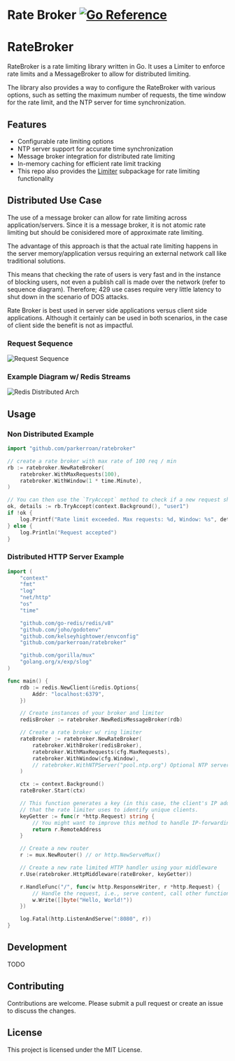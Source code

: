 # Rate Broker [![Go Reference](https://pkg.go.dev/badge/github.com/parkerroan/ratebroker.svg)](https://pkg.go.dev/github.com/parkerroan/ratebroker)

# RateBroker

RateBroker is a rate limiting library written in Go. It uses a Limiter to enforce rate limits and a MessageBroker to allow for distributed limiting. 

The library also provides a way to configure the RateBroker with various options, such as setting the maximum number of requests, the time window for the rate limit, and the NTP server for time synchronization.

## Features

- Configurable rate limiting options
- NTP server support for accurate time synchronization
- Message broker integration for distributed rate limiting
- In-memory caching for efficient rate limit tracking
- This repo also provides the [Limiter](https://github.com/yourusername/yourproject/tree/main/limiter) subpackage for rate limiting functionality

## Distributed Use Case

The use of a message broker can allow for rate limiting across application/servers. Since it is a message broker, it is not atomic rate limiting but should be conisidered more of approximate rate limiting. 

The advantage of this approach is that the actual rate limiting happens in the server memory/application versus requiring an external network call like traditional solutions. 

This means that checking the rate of users is very fast and in the instance of blocking users, not even a publish call is made over the network (refer to sequence diagram). Therefore; 429 use cases require very little latency to shut down in the scenario of DOS attacks. 

Rate Broker is best used in server side applications versus client side applications. Although it certainly can be used in both scenarios, in the case of client side the benefit is not as impactful.

### Request Sequence

![Request Sequence](https://substackcdn.com/image/fetch/w_1456,c_limit,f_webp,q_auto:good,fl_progressive:steep/https%3A%2F%2Fsubstack-post-media.s3.amazonaws.com%2Fpublic%2Fimages%2F2c78d46f-5827-4a43-b34b-7424b9b00c86_2288x1879.png)

### Example Diagram w/ Redis Streams

![Redis Distributed Arch](https://substackcdn.com/image/fetch/w_1456,c_limit,f_webp,q_auto:good,fl_progressive:steep/https%3A%2F%2Fsubstack-post-media.s3.amazonaws.com%2Fpublic%2Fimages%2Fa60ff4eb-fe92-4e7e-9432-a3ede2516573_1290x1003.png)

## Usage

### Non Distributed Example

```go
import "github.com/parkerroan/ratebroker"

// create a rate broker with max rate of 100 req / min
rb := ratebroker.NewRateBroker(
    ratebroker.WithMaxRequests(100),
    ratebroker.WithWindow(1 * time.Minute),
)

// You can then use the `TryAccept` method to check if a new request should be accepted based on the current rate limit:
ok, details := rb.TryAccept(context.Background(), "user1")
if !ok {
    log.Printf("Rate limit exceeded. Max requests: %d, Window: %s", details.MaxRequests, details.Window)
} else {
    log.Println("Request accepted")
}
```

### Distributed HTTP Server Example

```go
import (
	"context"
	"fmt"
	"log"
	"net/http"
	"os"
	"time"

	"github.com/go-redis/redis/v8"
	"github.com/joho/godotenv"
	"github.com/kelseyhightower/envconfig"
	"github.com/parkerroan/ratebroker"

	"github.com/gorilla/mux"
	"golang.org/x/exp/slog"
)

func main() {
    rdb := redis.NewClient(&redis.Options{
		Addr: "localhost:6379",
	})

	// Create instances of your broker and limiter
	redisBroker := ratebroker.NewRedisMessageBroker(rdb)

	// Create a rate broker w/ ring limiter
	rateBroker := ratebroker.NewRateBroker(
		ratebroker.WithBroker(redisBroker),
		ratebroker.WithMaxRequests(cfg.MaxRequests),
		ratebroker.WithWindow(cfg.Window),
        // ratebroker.WithNTPServer("pool.ntp.org") Optional NTP server feature 
	)

	ctx := context.Background()
	rateBroker.Start(ctx)

	// This function generates a key (in this case, the client's IP address)
	// that the rate limiter uses to identify unique clients.
	keyGetter := func(r *http.Request) string {
		// You might want to improve this method to handle IP-forwarding, etc.
		return r.RemoteAddress
	}

	// Create a new router
	r := mux.NewRouter() // or http.NewServeMux()

	// Create a new rate limited HTTP handler using your middleware
	r.Use(ratebroker.HttpMiddleware(rateBroker, keyGetter))

	r.HandleFunc("/", func(w http.ResponseWriter, r *http.Request) {
		// Handle the request, i.e., serve content, call other functions, etc.
		w.Write([]byte("Hello, World!"))
	})

	log.Fatal(http.ListenAndServe(":8080", r))
}

```

## Development

TODO

## Contributing

Contributions are welcome. Please submit a pull request or create an issue to discuss the changes.

## License

This project is licensed under the MIT License.